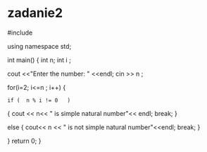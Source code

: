 # zadanie2

#include <iostream>

using namespace std;

int main()
{
  int n;
  int i ;

  cout <<"Enter the number: " <<endl;
  cin >> n ;

for(i=2; i<=n ; i++)
{

    if (  n % i != 0   )
{
   cout << n<< " is  simple natural number"<< endl;
   break;
}

   else
{
   cout<< n << " is not simple natural number"<<endl;
   break;
}

}
   return 0;
  }
